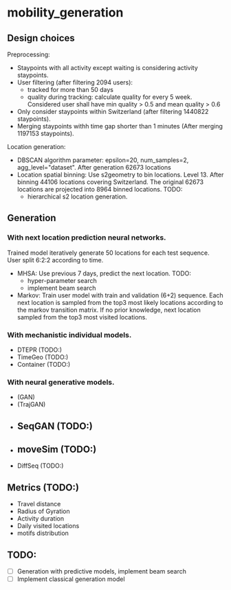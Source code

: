 # mobility_generation

## Design choices

Preprocessing:
- Staypoints with all activity except waiting is considering activity staypoints.
-  User filtering (after filtering 2094 users):
    - tracked for more than 50 days
    - quality during tracking: calculate quality for every 5 week. Considered user shall have min quality > 0.5 and mean quality > 0.6 
- Only consider staypoints within Switzerland (after filtering 1440822 staypoints).
- Merging staypoints withh time gap shorter than 1 minutes (After merging 1197153 staypoints).

Location generation:
- DBSCAN algorithm parameter: epsilon=20, num_samples=2, agg_level="dataset". After generation 62673 locations
- Location spatial binning: Use s2geometry to bin locations. Level 13. After binning 44106 locations covering Switzerland. The original 62673 locations are projected into 8964 binned locations. TODO:
    - hierarchical s2 location generation.  

## Generation

### With next location prediction neural networks. 

Trained model iteratively generate 50 locations for each test sequence. User split 6:2:2 according to time.
- MHSA: Use previous 7 days, predict the next location. TODO:
    - hyper-parameter search
    - implement beam search
- Markov: Train user model with train and validation (6+2) sequence. Each next location is sampled from the top3 most likely locations according to the markov transition matrix. If no prior knowledge, next location sampled from the top3 most visited locations.

### With mechanistic individual models. 

- DTEPR (TODO:)
- TimeGeo (TODO:)
- Container (TODO:)

### With neural generative models.

- (GAN)
- (TrajGAN)
- SeqGAN (TODO:)
    - 
- moveSim (TODO:)
    - 
- DiffSeq (TODO:)

## Metrics (TODO:)

- Travel distance
- Radius of Gyration
- Activity duration 
- Daily visited locations
- motifs distribution

## TODO:
- [ ] Generation with predictive models, implement beam search
- [ ] Implement classical generation model 